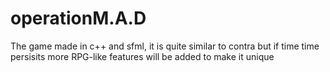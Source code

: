 # operationM.A.D
The game made in c++ and sfml, it is quite similar to contra but if time time persisits more RPG-like features will be added to make it unique
